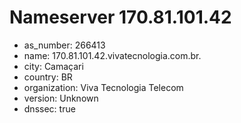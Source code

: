 # Nameserver 170.81.101.42

* as_number: 266413
* name: 170.81.101.42.vivatecnologia.com.br.
* city: Camaçari
* country: BR
* organization: Viva Tecnologia Telecom
* version: Unknown
* dnssec: true
